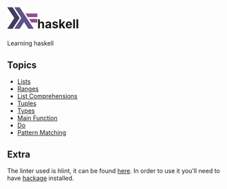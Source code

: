 <h1><img src="./assets/haskell_logo.svg" alt="Haskell Logo" width="70px"/>haskell</h1>
Learning haskell

## Topics

* [Lists](./lists.hs)
* [Ranges](./ranges.hs)
* [List Comprehensions](./listComprehension.hs)
* [Tuples](./tuples.hs)
* [Types](./types.hs)
* [Main Function](./main-function.hs)
* [Do](./do.hs)
* [Pattern Matching](./patternMatching.hs)

## Extra

The linter used is hlint, it can be found [here](https://hackage.haskell.org/package/hlint). In order to use it you'll need to have [hackage](https://hackage.haskell.org/) installed.